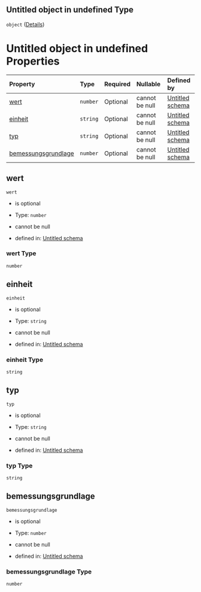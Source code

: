 ## Untitled object in undefined Type

`object` ([Details](gemeinderabatt.md))

# Untitled object in undefined Properties

| Property                                    | Type     | Required | Nullable       | Defined by                                                                                                                                                 |
| :------------------------------------------ | :------- | :------- | :------------- | :--------------------------------------------------------------------------------------------------------------------------------------------------------- |
| [wert](#wert)                               | `number` | Optional | cannot be null | [Untitled schema](gemeinderabatt-properties-wert.md "https://conuti.de/bo4e/schemas/v1/com/Gemeinderabatt#/properties/wert")                               |
| [einheit](#einheit)                         | `string` | Optional | cannot be null | [Untitled schema](gemeinderabatt-properties-einheit.md "https://conuti.de/bo4e/schemas/v1/com/Gemeinderabatt#/properties/einheit")                         |
| [typ](#typ)                                 | `string` | Optional | cannot be null | [Untitled schema](gemeinderabatt-properties-typ.md "https://conuti.de/bo4e/schemas/v1/com/Gemeinderabatt#/properties/typ")                                 |
| [bemessungsgrundlage](#bemessungsgrundlage) | `number` | Optional | cannot be null | [Untitled schema](gemeinderabatt-properties-bemessungsgrundlage.md "https://conuti.de/bo4e/schemas/v1/com/Gemeinderabatt#/properties/bemessungsgrundlage") |

## wert



`wert`

*   is optional

*   Type: `number`

*   cannot be null

*   defined in: [Untitled schema](gemeinderabatt-properties-wert.md "https://conuti.de/bo4e/schemas/v1/com/Gemeinderabatt#/properties/wert")

### wert Type

`number`

## einheit



`einheit`

*   is optional

*   Type: `string`

*   cannot be null

*   defined in: [Untitled schema](gemeinderabatt-properties-einheit.md "https://conuti.de/bo4e/schemas/v1/com/Gemeinderabatt#/properties/einheit")

### einheit Type

`string`

## typ



`typ`

*   is optional

*   Type: `string`

*   cannot be null

*   defined in: [Untitled schema](gemeinderabatt-properties-typ.md "https://conuti.de/bo4e/schemas/v1/com/Gemeinderabatt#/properties/typ")

### typ Type

`string`

## bemessungsgrundlage



`bemessungsgrundlage`

*   is optional

*   Type: `number`

*   cannot be null

*   defined in: [Untitled schema](gemeinderabatt-properties-bemessungsgrundlage.md "https://conuti.de/bo4e/schemas/v1/com/Gemeinderabatt#/properties/bemessungsgrundlage")

### bemessungsgrundlage Type

`number`
